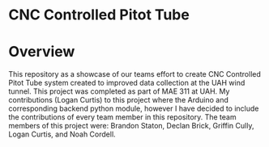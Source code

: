 # CNC Controlled Pitot Tube
# Overview 
This repository as a showcase of our teams effort to create CNC Controlled Pitot Tube system created to improved data collection at the UAH wind tunnel. This project was completed as part of MAE 311 at UAH. My contributions (Logan Curtis) to this project where the Arduino and corresponding backend python module, however I have decided to include the contributions of every team member in this repository. The team members of this project were: Brandon Staton, Declan Brick, Griffin Cully, Logan Curtis, and Noah Cordell.

